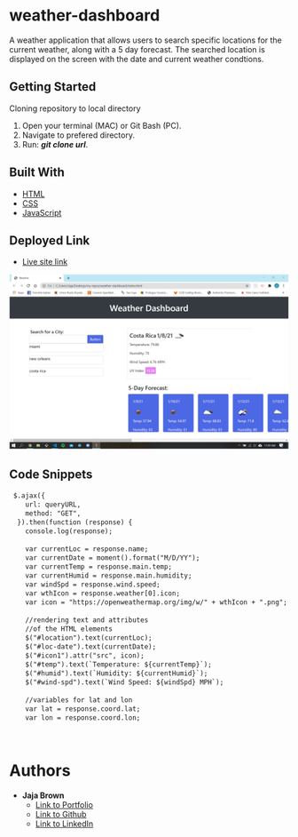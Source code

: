 # weather-dashboard

A weather application that allows users to search specific locations for the current weather, along with a 5 day forecast. The searched location is displayed on the screen with the date and current weather condtions.

## Getting Started

Cloning repository to local directory

1. Open your terminal (MAC) or Git Bash (PC).
2. Navigate to prefered directory.
3. Run: **_git clone url_**.

## Built With

- [HTML](https://developer.mozilla.org/en-US/docs/Web/HTML)
- [CSS](https://developer.mozilla.org/en-US/docs/Web/CSS)
- [JavaScript](https://developer.mozilla.org/en-US/docs/Web/JavaScript)

## Deployed Link

- [Live site link](https://jbrown827.github.io/weather-dashboard/)

![alt ext](./assets/images/weather-dash-screenshot.png)

## Code Snippets

```
 $.ajax({
    url: queryURL,
    method: "GET",
  }).then(function (response) {
    console.log(response);

    var currentLoc = response.name;
    var currentDate = moment().format("M/D/YY");
    var currentTemp = response.main.temp;
    var currentHumid = response.main.humidity;
    var windSpd = response.wind.speed;
    var wthIcon = response.weather[0].icon;
    var icon = "https://openweathermap.org/img/w/" + wthIcon + ".png";

    //rendering text and attributes
    //of the HTML elements
    $("#location").text(currentLoc);
    $("#loc-date").text(currentDate);
    $("#icon1").attr("src", icon);
    $("#temp").text(`Temperature: ${currentTemp}`);
    $("#humid").text(`Humidity: ${currentHumid}`);
    $("#wind-spd").text(`Wind Speed: ${windSpd} MPH`);

    //variables for lat and lon
    var lat = response.coord.lat;
    var lon = response.coord.lon;



```

# Authors

- **Jaja Brown**
  - [Link to Portfolio](https://jbrown827.github.io/portfolio/)
  - [Link to Github](https://github.com/jbrown827)
  - [Link to LinkedIn](https://www.linkedin.com/in/jaja-brown-a42261201/)
